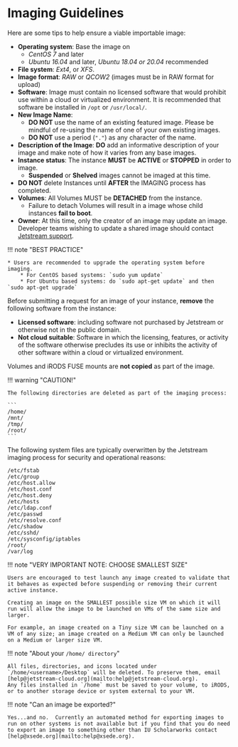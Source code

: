 # Imaging Guidelines

Here are some tips to help ensure a viable importable image:

* **Operating system**: Base the image on
    * _CentOS 7_ and later
    * _Ubuntu 16.04_ and later, _Ubuntu 18.04 or 20.04_ recommended
* **File system**: _Ext4_, or _XFS_.
* **Image format**: _RAW_ or _QCOW2_ (images must be in RAW format for upload)
* **Software**: Image must contain no licensed software that would prohibit use within a cloud or virtualized environment.  It is recommended that software be installed in `/opt` or `/usr/local/`.
* **New Image Name**:
    * **DO NOT** use the name of an existing featured image. Please be mindful of re-using the name of one of your own existing images.
    * **DO NOT** use a period (``"."``) as any character of the name.
* **Description of the Image**: **DO** add an informative description of your image and make note of how it varies from any base images.
* **Instance status**: The instance **MUST** be **ACTIVE** or **STOPPED** in order to image.
    * **Suspended** or **Shelved** images cannot be imaged at this time.
* **DO NOT** delete Instances until **AFTER** the IMAGING process has completed.
* **Volumes**: All Volumes MUST be **DETACHED** from the instance.
    * Failure to detach Volumes will result in a image whose child instances **fail to boot**.
* **Owner**: At this time, only the creator of an image may update an image. Developer teams wishing to update a shared image should contact [Jetstream support](mailto:help@jetstream-cloud.org).

!!! note "BEST PRACTICE"

    * Users are recommended to upgrade the operating system before imaging.
        * For CentOS based systems: `sudo yum update`
        * For Ubuntu based systems: do `sudo apt-get update` and then `sudo apt-get upgrade`


Before submitting a request for an image of your instance, **remove** the following software from the instance:

* **Licensed software**: including software not purchased by Jetstream or otherwise not in the public domain.
* **Not cloud suitable**: Software in which the licensing, features, or activity of the software otherwise precludes its use or inhibits the activity of other software within a cloud or virtualized environment.

Volumes and iRODS FUSE mounts are **not copied** as part of the image.

!!! warning "CAUTION!"

    The following directories are deleted as part of the imaging process:

    ```
    /home/
    /mnt/
    /tmp/
    /root/
    ```

The following system files are typically overwritten by the Jetstream imaging process for security and operational reasons:

```
/etc/fstab
/etc/group
/etc/host.allow
/etc/host.conf
/etc/host.deny
/etc/hosts
/etc/ldap.conf
/etc/passwd
/etc/resolve.conf
/etc/shadow
/etc/sshd/
/etc/sysconfig/iptables
/root/
/var/log
```

!!! note "VERY IMPORTANT NOTE: CHOOSE SMALLEST SIZE"

    Users are encouraged to test launch any image created to validate that it behaves as expected before suspending or removing their current active instance.

    Creating an image on the SMALLEST possible size VM on which it will run will allow the image to be launched on VMs of the same size and larger.

    For example, an image created on a Tiny size VM can be launched on a VM of any size; an image created on a Medium VM can only be launched on a Medium or larger size VM.

!!! note "About your `/home/ directory`"

    All files, directories, and icons located under `/home/<username>/Desktop` will be deleted. To preserve them, email [help@jetstream-cloud.org](mailto:help@jetstream-cloud.org).
    Any files installed in `/home` must be saved to your volume, to iRODS, or to another storage device or system external to your VM.

!!! note "Can an image be exported?"

    Yes...and no.  Currently an automated method for exporting images to run on other systems is not available but if you find that you do need to export an image to something other than IU Scholarworks contact [help@xsede.org](mailto:help@xsede.org).
